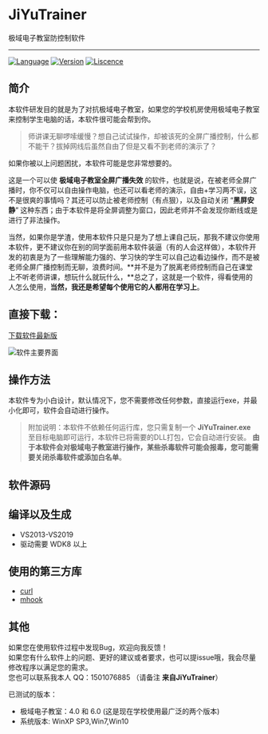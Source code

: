 # JiYuTrainer
极域电子教室防控制软件

---

[![Language](https://img.shields.io/badge/language-C++-blue.svg)](JiYuKiller)
[![Version](https://img.shields.io/badge/version-1.6-greeb.svg)](JiYuKiller)
[![Liscence](https://img.shields.io/badge/liscence-MIT-orange.svg)](JiYuKiller)

简介
---

本软件研发目的就是为了对抗极域电子教室，如果您的学校机房使用极域电子教室来控制学生电脑的话，本软件很可能会帮到你。

> 师讲课无聊啰嗦缓慢？想自己试试操作，却被该死的全屏广播控制，什么都不能干？拔掉网线后虽然自由了但是又看不到老师的演示了？

如果你被以上问题困扰，本软件可能是您非常想要的。

这是一个可以使 **极域电子教室全屏广播失效** 的软件，也就是说，在被老师全屏广播时，你不仅可以自由操作电脑，也还可以看老师的演示，自由+学习两不误，这不是很爽的事情吗？其还可以防止被老师控制（有点狠），以及自动关闭 “**黑屏安静**” 这种东西；由于本软件是将全屏调整为窗口，因此老师并不会发现你断线或是进行了非法操作。

当然，如果你是学渣，使用本软件只是只是为了想上课自己玩，那我不建议你使用本软件，更不建议你在别的同学面前用本软件装逼（有的人会这样做），本软件开发的初衷是为了一些理解能力强的、学习快的学生可以自己边看边操作，而不是被老师全屏广播控制而无聊，浪费时间。**并不是为了脱离老师控制而自己在课堂上不听老师讲课，想玩什么就玩什么，**总之了，这就是一个软件，得看使用的人怎么使用，**当然，我还是希望每个使用它的人都用在学习上**。

## 直接下载：

[下载软件最新版](https://github.com/717021/JiYuTrainer/Release/JiYuTrainer.exe) 

![软件主要界面](https://raw.githubusercontent.com/717021/JiYuTrainer/master/ScreenShots.png)

## 操作方法

本软件专为小白设计，默认情况下，您不需要修改任何参数，直接运行exe，并最小化即可，软件会自动进行操作。

> 附加说明：本软件不依赖任何运行库，您只需复制一个 **JiYuTrainer.exe** 至目标电脑即可运行，本软件已将需要的DLL打包，它会自动进行安装。 **由于本软件会对极域电子教室进行操作，某些杀毒软件可能会报毒，您可能需要关闭杀毒软件或添加白名单**。

## 软件源码

编译以及生成
---

* VS2013-VS2019
* 驱动需要 WDK8 以上


使用的第三方库
---

- [curl](https://github.com/curl/curl)
- [mhook](https://github.com/martona/mhook)

其他
---
如果您在使用软件过程中发现Bug，欢迎向我反馈！<br>
如果您有什么软件上的问题、更好的建议或者要求，也可以提issue哦，我会尽量修改程序以满足您的需求。 <br>
您也可以联系我本人 QQ：1501076885 （请备注 **来自JiYuTrainer**）<br>

已测试的版本：
* 极域电子教室：4.0 和 6.0 (这是现在学校使用最广泛的两个版本)
* 系统版本: WinXP SP3,Win7,Win10
